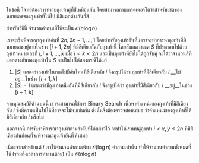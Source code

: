 ในข้อนี้ โจทย์ต้องการทราบถุงเท้าคู่ที่สีเหมือนกัน โดยสามารถถามเกรดเดอร์ได้ว่าสำหรับเซตของหมายเลขของถุงเท้าที่ให้ไป มีสีแตกต่างกันกี่สี

สำหรับวิธีนี้ จำนวนคำถามที่ใช้จะเป็น $\mathcal{O}(n \log n)$

เราจะเริ่มพิจารณาถุงเท้าอันที่ $2n, 2n - 1, \dots, 1$ โดยสำหรับถุงเท้าอันที่ $i$ เราจะทำการหาถุงเท้าที่มีหมายเลขอยู่ภายในช่วง $[i + 1, 2n]$ ที่มีสีเดียวกันกับถุงเท้านี้ โดยสังเกตว่าเซต $S$ ที่ประกอบไปด้วยถุงเท้าหมายเลขที่ $i, i + 1, \dots, k$ เมื่อ $i < k < 2n$ และเป็นถุงเท้าที่ยังไม่ได้ถูกจับคู่ จะได้ว่าจำนวนสีที่แตกต่างกันของถุงเท้าใน $S$ จะเป็นไปได้สองกรณีได้แก่

1. $|S|$ แสดงว่าถุงเท้าในเซตไม่มีอันไหนที่สีเดียวกับ $i$ จึงสรุปได้ว่า ถุงเท้าที่มีสีเดียวกับ $i$ __ไม่อยู่__ในช่วง $[i + 1, k]$
2. $|S| - 1$ แสดงว่ามีถุงเท้าหนึ่งอันที่มีสีเดียวกับ $i$ จึงสรุปได้ว่า ถุงเท้าที่มีสีเดียวกับ $i$ __อยู่__ในช่วง $[i + 1, k]$

จากคุณสมบัติด้านบนนี้ เราจะสามารถใช้การ Binary Search เพื่อหาตำแหน่งของถุงเท้าที่มีสีเดียวกับ $i$ ซึ่งมีความเป็นไปได้ที่อาจจะไม่พบเช่นกัน ดังนั้นจึงต้องตรวจสอบเสมอ ว่าตำแหน่งของถุงเท้าที่ได้ มีสีเดียวกับ $i$ หรือไม่

นอกจากนี้ การที่เราพิจารณาถุงเท้าตามลำดับที่ได้กล่าวไว้ จะทำให้เราพบคู่ถุงเท้า $i < x, y \leq 2n$ ที่มีสีเดียวกันก่อนที่จะพิจารณาถุงเท้าอันที่ $i$ เสมอ

เนื่องจากสำหรับแต่ $i$ เราใช้จำนวนคำถามเพียง $\mathcal{O}(\log n)$ คำถามเท่านั้น ทำให้จำนวนคำถามทั้งหมดที่ใช้ (รวมถึงเวลาการทำงานด้วย) เป็น $\mathcal{O}(n \log n)$